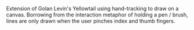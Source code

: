 Extension of Golan Levin's Yellowtail using hand-tracking to draw on a canvas. 
Borrowing from the interaction metaphor of holding a pen / brush, lines are only drawn when the user pinches index and thumb fingers.
